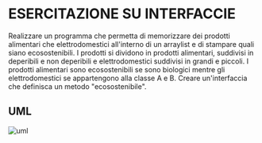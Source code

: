 # ESERCITAZIONE SU INTERFACCIE
Realizzare un programma che permetta di memorizzare dei prodotti alimentari che elettrodomestici all'interno di un arraylist e di stampare quali siano ecosostenibili.
I prodotti si dividono in prodotti alimentari, suddivisi in deperibili e non deperibili e elettrodomestici suddivisi in grandi e piccoli. I prodotti alimentari sono ecosostenibili se sono biologici mentre gli elettrodomestici se appartengono alla classe A e B. 
Creare un'interfaccia che definisca un metodo "ecosostenibile".

## UML
![uml](https://github.com/user-attachments/assets/2a5150fe-baab-4dfc-9a77-afe49190a4aa)
